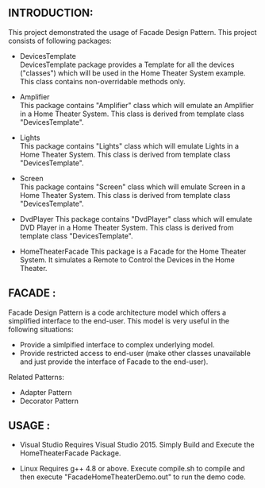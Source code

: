 INTRODUCTION:
-------------

This project demonstrated the usage of Facade Design Pattern. This project consists of following packages:  
- DevicesTemplate  
DevicesTemplate package provides a Template for all the devices ("classes") which will be used in the Home Theater System example. This class contains non-overridable methods only. 

- Amplifier  
This package contains "Amplifier" class which will emulate an Amplifier in a Home Theater System. This class is derived from template class "DevicesTemplate".

- Lights  
This package contains "Lights" class which will emulate Lights in a Home Theater System. This class is derived from template class "DevicesTemplate".

- Screen  
This package contains "Screen" class which will emulate Screen in a Home Theater System. This class is derived from template class "DevicesTemplate".

- DvdPlayer
This package contains "DvdPlayer" class which will emulate DVD Player in a Home Theater System. This class is derived from template class "DevicesTemplate".

- HomeTheaterFacade
This package is a Facade for the Home Theater System. It simulates a Remote to Control the Devices in the Home Theater. 

FACADE :
--------
Facade Design Pattern is a code architecture model which offers a simplified interface to the end-user. This model is very useful in the following situations:
- Provide a simlpified interface to complex underlying model.
- Provide restricted access to end-user (make other classes unavailable and just provide the interface of Facade to the end-user).

Related Patterns:  
 - Adapter Pattern  
 - Decorator Pattern

USAGE :
-------
- Visual Studio
Requires Visual Studio 2015. Simply Build and Execute the HomeTheaterFacade Package.

- Linux
Requires g++ 4.8 or above. Execute compile.sh to compile and then execute "FacadeHomeTheaterDemo.out" to run the demo code.